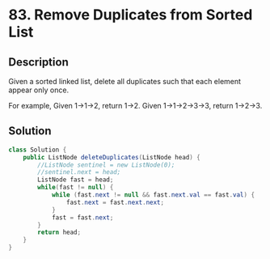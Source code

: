 # 83. Remove Duplicates from Sorted List
## Description
Given a sorted linked list, delete all duplicates such that each element appear only once.

For example,
Given 1->1->2, return 1->2.
Given 1->1->2->3->3, return 1->2->3.
## Solution
```java
class Solution {
    public ListNode deleteDuplicates(ListNode head) {
        //ListNode sentinel = new ListNode(0);
        //sentinel.next = head;
        ListNode fast = head;
        while(fast != null) {
            while (fast.next != null && fast.next.val == fast.val) {
                fast.next = fast.next.next;
            }
            fast = fast.next;
        }
        return head;
    }
}
```

